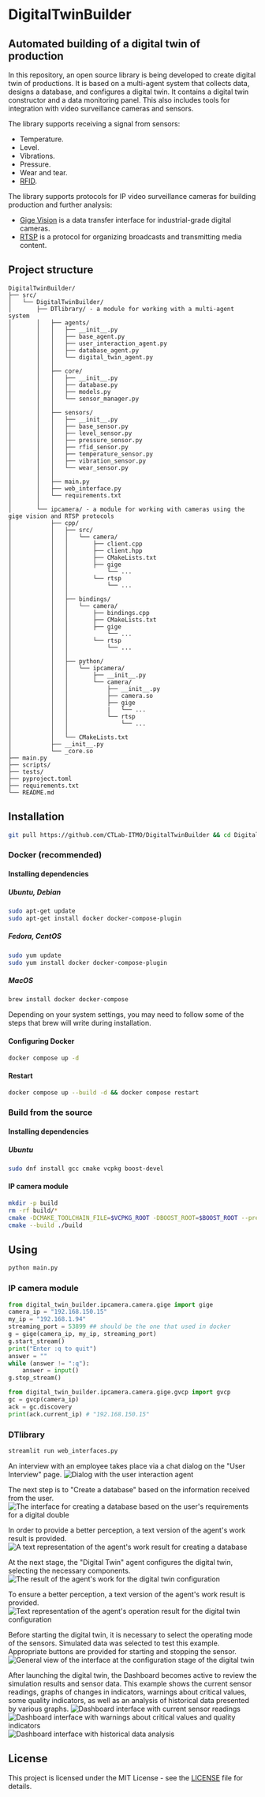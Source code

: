 # DigitalTwinBuilder
## Automated building of a digital twin of production

In this repository, an open source library is being developed to create digital twin of productions. It is based on a multi-agent system that collects data, designs a database, and configures a digital twin. It contains a digital twin constructor and a data monitoring panel. This also includes tools for integration with video surveillance cameras and sensors.

The library supports receiving a signal from sensors:
* Temperature.
* Level.
* Vibrations.
* Pressure.
* Wear and tear.
* [RFID](https://sauk.ru/).

The library supports protocols for IP video surveillance cameras for building production and further analysis: 
* [Gige Vision](https://www.automate.org/vision/vision-standards/vision-standards-gige-vision ) is a data transfer interface for industrial-grade digital cameras.
* [RTSP](https://datatracker.ietf.org/doc/html/rfc7826 ) is a protocol for organizing broadcasts and transmitting media content.

## Project structure

```
DigitalTwinBuilder/
├── src/
│   └── DigitalTwinBuilder/ 
│       ├── DTlibrary/ - a module for working with a multi-agent system
│       │   ├── agents/
│       │   │   ├── __init__.py
│       │   │   ├── base_agent.py
│       │   │   ├── user_interaction_agent.py
│       │   │   ├── database_agent.py
│       │   │   └── digital_twin_agent.py
│       │   │   
│       │   ├── core/
│       │   │   ├── __init__.py
│       │   │   ├── database.py
│       │   │   ├── models.py
│       │   │   └── sensor_manager.py
│       │   │   
│       │   ├── sensors/
│       │   │   ├── __init__.py
│       │   │   ├── base_sensor.py
│       │   │   ├── level_sensor.py
│       │   │   ├── pressure_sensor.py
│       │   │   ├── rfid_sensor.py
│       │   │   ├── temperature_sensor.py
│       │   │   ├── vibration_sensor.py
│       │   │   └── wear_sensor.py
│       │   │ 
│       │   ├── main.py   
│       │   ├── web_interface.py   
│       │   └── requirements.txt 
│       │   
│       └── ipcamera/ - a module for working with cameras using the gige vision and RTSP protocols
│           ├── cpp/
│           │   ├── src/
│           │   │   └── camera/
│           │   │       ├── client.cpp
│           │   │       ├── client.hpp
│           │   │       ├── CMakeLists.txt
│           │   │       ├── gige
│           │   │           └── ...
│           │   │       └── rtsp
│           │   │           └── ...
│           │   │
│           │   ├── bindings/
│           │   │   └── camera/
│           │   │       ├── bindings.cpp
│           │   │       ├── CMakeLists.txt
│           │   │       ├── gige
│           │   │           └── ...
│           │   │       └── rtsp
│           │   │           └── ...
│           │   │
│           │   ├── python/
│           │   │   └── ipcamera/
│           │   │       ├── __init__.py
│           │   │       └── camera/
│           │   │           ├── __init__.py
│           │   │           ├── camera.so
│           │   │           ├── gige
│           │   │           |   └── ...
│           │   │           └── rtsp
│           │   │               └── ...
│           │   │
│           │   └── CMakeLists.txt
│           ├── __init__.py   
│           └── _core.so 
├── main.py 
├── scripts/
├── tests/
├── pyproject.toml
├── requirements.txt
└── README.md
```
## Installation
```bash
git pull https://github.com/CTLab-ITMO/DigitalTwinBuilder && cd DigitalTwinBuilder
```
### Docker (recommended)
#### Installing dependencies
##### Ubuntu, Debian
```bash
sudo apt-get update
sudo apt-get install docker docker-compose-plugin
```
##### Fedora, CentOS
```bash 
sudo yum update
sudo yum install docker docker-compose-plugin
```
##### MacOS
```bash
brew install docker docker-compose
```
Depending on your system settings, you may need to follow some of the steps that brew will write during installation.
#### Configuring Docker
```bash
docker compose up -d
```
#### Restart
```bash
docker compose up --build -d && docker compose restart
```
### Build from the source
#### Installing dependencies
##### Ubuntu
```bash
sudo dnf install gcc cmake vcpkg boost-devel
```
#### IP camera module
```bash
mkdir -p build
rm -rf build/*
cmake -DCMAKE_TOOLCHAIN_FILE=$VCPKG_ROOT -DBOOST_ROOT=$BOOST_ROOT --preset Debug -S .
cmake --build ./build
```
## Using
```bash
python main.py 
```
### IP camera module
```python
from digital_twin_builder.ipcamera.camera.gige import gige
camera_ip = "192.168.150.15"
my_ip = "192.168.1.94"
streaming_port = 53899 ## should be the one that used in docker
g = gige(camera_ip, my_ip, streaming_port)
g.start_stream()
print("Enter :q to quit")
answer = ""
while (answer != ":q"):
    answer = input()
g.stop_stream()

from digital_twin_builder.ipcamera.camera.gige.gvcp import gvcp
gc = gvcp(camera_ip)
ack = gc.discovery
print(ack.current_ip) # "192.168.150.15"
```
### DTlibrary
```bash
streamlit run web_interfaces.py
```
An interview with an employee takes place via a chat dialog on the "User Interview" page.
![Dialog with the user interaction agent](images/photo_1_2025-07-01_11-18-47.jpg)

The next step is to "Create a database" based on the information received from the user.
![The interface for creating a database based on the user's requirements for a digital double](images/photo_2_2025-07-01_11-18-47.jpg)

In order to provide a better perception, a text version of the agent's work result is provided.
![A text representation of the agent's work result for creating a database](images/photo_3_2025-07-01_11-18-47.jpg)

At the next stage, the "Digital Twin" agent configures the digital twin, selecting the necessary components.
![The result of the agent's work for the digital twin configuration](images/photo_4_2025-07-01_11-18-47.jpg)

To ensure a better perception, a text version of the agent's work result is provided.
![Text representation of the agent's operation result for the digital twin configuration](images/photo_5_2025-07-01_11-18-47.jpg)

Before starting the digital twin, it is necessary to select the operating mode of the sensors. Simulated data was selected to test this example. Appropriate buttons are provided for starting and stopping the sensor.
![General view of the interface at the configuration stage of the digital twin](images/photo_6_2025-07-01_11-18-47.jpg)

After launching the digital twin, the Dashboard becomes active to review the simulation results and sensor data. This example shows the current sensor readings, graphs of changes in indicators, warnings about critical values, some quality indicators, as well as an analysis of historical data presented by various graphs.
![Dashboard interface with current sensor readings](images/photo_7_2025-07-01_11-18-47.jpg)
![Dashboard interface with warnings about critical values and quality indicators](images/photo_8_2025-07-01_11-18-47.jpg)
![Dashboard interface with historical data analysis](images/photo_9_2025-07-01_11-18-47.jpg)
## License

This project is licensed under the MIT License - see the [LICENSE](https://github.com/lizaelisaveta/DigitalTwinOfProduction/blob/main/LICENSE) file for details.
